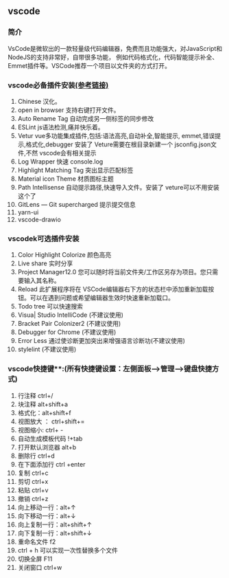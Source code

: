 ## vscode

### 简介

VsCode是微软出的一款轻量级代码编辑器，免费而且功能强大，对JavaScript和NodeJS的支持非常好，自带很多功能，
例如代码格式化，代码智能提示补全、Emmet插件等。VSCode推荐一个项目以文件夹的方式打开。

### vscode必备插件安装[(参考链接)](https://marketplace.visualstudio.com/)

1. Chinese 汉化。
2. open in browser 支持右键打开文件。
3. Auto Rename Tag 自动完成另一侧标签的同步修改
4. ESLint js语法检测,痛并快乐着。
5. Vetur vue多功能集成插件,包括:语法高亮,自动补全,智能提示, emmet,错误提示,格式化,debugger
   安装了 Veture需要在根目录新建一个 jsconfig.json文件,不然 vscode会有相关提示
6. Log Wrapper 快速 console.log
7. Highlight Matching Tag 突出显示匹配标签
8. Material icon Theme 材质图标主题
9. Path Intellisense 自动提示路径,快速导入文件。安装了 veture可以不用安装这个了
10. GitLens — Git supercharged 提示提交信息
11. yarn-ui
12. vscode-drawio

### vscodek可选插件安装

1. Color Highlight Colorize 颜色高亮
2. Live share 实时分享
3. Project Manager12.0 您可以随时将当前文件夹/工作区另存为项目。您只需要输入其名称。
4. Reload 此扩展程序将在 VSCode编辑器右下方的状态栏中添加重新加载按钮。可以在遇到问题或希望编辑器生效时快速重新加载口。
5. Todo tree 可以快速搜索
6. Visua| Studio IntelliCode (不建议使用)
7. Bracket Pair Colonizer2 (不建议使用)
8. Debugger for Chrome (不建议使用)
9. Error Less 通过使诊断更加突出来增强语言诊断功(不建议使用)
10. stylelint (不建议使用)

### vscode快捷键**:(所有快捷键设置：左侧面板-->管理-->键盘快捷方式)

1. 行注释 ctrl+/
2. 块注释 alt+shift+a
3. 格式化：alt+shift+f
4. 视图放大 ： ctrl+shift+=
5. 视图缩小: ctrl+ -
6. 自动生成模板代码 !+tab
7. 打开默认浏览器 alt+b
8. 删除行 ctrl+d
9. 在下面添加行 ctrl +enter
10. 复制 ctrl+c
11. 剪切 ctrl+x
12. 粘贴 ctrl+v
13. 撤销 ctrl+z
14. 向上移动一行：alt+↑
15. 向下移动一行：alt+↓
16. 向上复制一行：alt+shift+↑
17. 向下复制一行：alt+shift+↓
18. 重命名文件 f2
19. ctrl + h 可以实现一次性替换多个文件
20. 切换全屏 F11
21. 关闭窗口 ctrl+w
